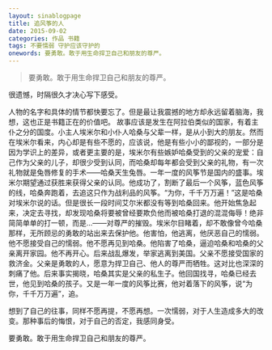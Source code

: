 ```yaml
---
layout: sinablogpage
title: 追风筝的人
date: 2015-09-02
categories: 作品 书籍
tags: 不要懦弱 守护应该守护的
onewords: 要勇敢。敢于用生命捍卫自己和朋友的尊严。
---
```

> 要勇敢。敢于用生命捍卫自己和朋友的尊严。

很遗憾，时隔很久才决心写下感受。

人物的名字和具体的情节都快要忘了。但是最让我震撼的地方却永远留着脑海，我想，这也正是书籍正在的价值吧。
故事应该是发生在阿拉伯类似的国家，有着主仆之分的国度。小主人埃米尔和小仆人哈桑与父辈一样，是从小到大的朋友。然而在埃米尔看来，内心却是有些不愿的，应该说，他是有些小小的鄙视的，一部分是因为学识上的差异，或者更主要的是，埃米尔有些嫉妒哈桑受到的父亲的宠爱：自己作为父亲的儿子，却很少受到认同，而哈桑却每年都会受到父亲的礼物，有一次礼物就是兔唇修复的手术——哈桑天生兔唇。一年一度的风筝节是国内的盛事。埃米尔期望通过获胜来获得父亲的认同。他成功了，割断了最后一个风筝，蓝色风筝的线，哈桑奔跑着，去追这只作为战利品的风筝。“为你，千千万万遍！”这是哈桑对埃米尔说的话。但是很长一段时间艾尔米都没有等到哈桑回来。他开始焦急起来，决定去寻找，却发现哈桑将要被曾经要欺负他而被哈桑打退的混混侮辱！绝非简简单单的打一顿，而是…——对尊严的摧毁。埃米尔目睹着，却不敢像曾今哈桑那样，无所顾忌的勇敢的站出来去保护他。他害怕，他逃离，他厌恶自己的懦弱。他不愿接受自己的懦弱。他不愿再见到哈桑。他陷害了哈桑，逼迫哈桑和哈桑的父亲离开家园。他不再开心。后来战乱爆发，举家逃离到美国。父亲不愿接受国家的救济金。父亲是勇敢的人，愿意为捍卫自己、他人的尊严而牺牲。这对比也深深的刺痛了他。后来事实揭晓，哈桑其实是父亲的私生子。他回国找寻，哈桑已经去世，他见到哈桑的孩子。又是一年一度的风筝比赛，他对着落下的风筝，说“为你，千千万万遍”，追。

想到了自己的往事，同样不愿再提，不愿再想。一次懦弱，对于人生造成多大的改变。那种事后的悔恨，对于自己的否定，我感同身受。

要勇敢。敢于用生命捍卫自己和朋友的尊严。